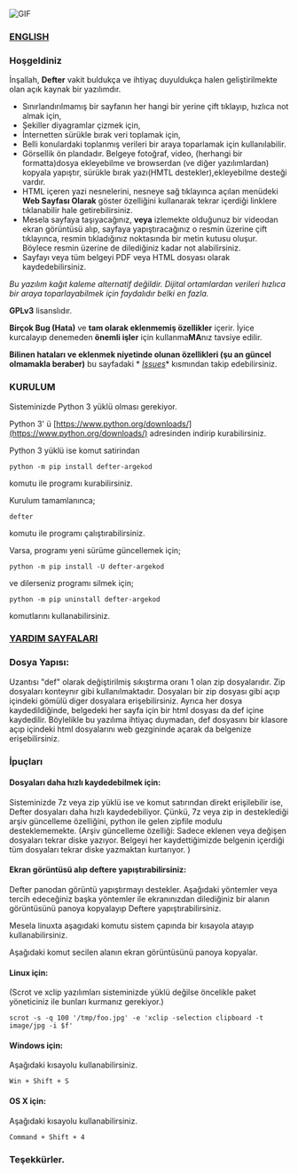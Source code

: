 ![GIF](https://raw.githubusercontent.com/erdincyz/gorseller/master/_defter/defter.gif)

### [ENGLISH](https://github.com/erdincyz/defter/blob/main/README_EN.md)

### Hoşgeldiniz

İnşallah, **Defter** vakit buldukça ve ihtiyaç duyuldukça halen geliştirilmekte olan açık kaynak bir yazılımdır.

* Sınırlandırılmamış bir sayfanın her hangi bir yerine çift tıklayıp, hızlıca not almak için,
* Şekiller diyagramlar çizmek için,
* İnternetten sürükle bırak veri toplamak için,
* Belli konulardaki toplanmış verileri bir araya toparlamak için kullanılabilir.
* Görsellik ön plandadır. Belgeye fotoğraf, video, (herhangi bir formatta)dosya ekleyebilme ve browserdan (ve diğer
  yazılımlardan) kopyala yapıştır, sürükle bırak yazı(HMTL destekler),ekleyebilme desteği vardır.
* HTML içeren yazi nesnelerini, nesneye sağ tıklayınca açılan menüdeki **Web Sayfası Olarak** göster özelliğini
  kullanarak tekrar içerdiği linklere tıklanabilir hale getirebilirsiniz.
* Mesela sayfaya taşıyacağınız, **veya** izlemekte olduğunuz bir videodan ekran görüntüsü alıp, sayfaya yapıştıracağınız
  o resmin üzerine çift tıklayınca, resmin tıkladığınız noktasında bir metin kutusu oluşur. Böylece resmin üzerine de
  dilediğiniz kadar not alabilirsiniz.
* Sayfayı veya tüm belgeyi PDF veya HTML dosyası olarak kaydedebilirsiniz.

_Bu yazılım kağıt kaleme alternatif değildir. Dijital ortamlardan verileri hızlıca bir araya toparlayabilmek için
faydalıdır belki en fazla._

**GPLv3** lisanslıdır.

**Birçok Bug (Hata)** ve **tam olarak eklenmemiş özellikler** içerir. İyice kurcalayıp denemeden **önemli işler** için
kullanma**MA**nız tavsiye edilir.

**Bilinen hataları ve eklenmek niyetinde olunan özellikleri (şu an güncel olmamakla beraber)** bu sayfadaki *
*[Issues](https://github.com/erdincyz/defter/issues)** kısmından takip edebilirsiniz.

### KURULUM

Sisteminizde Python 3 yüklü olması gerekiyor.

Python 3' ü [https://www.python.org/downloads/](https://www.python.org/downloads/) adresinden indirip kurabilirsiniz.

Python 3 yüklü ise komut satirindan

```
python -m pip install defter-argekod

```

komutu ile programı kurabilirsiniz.

Kurulum tamamlanınca;

```
defter
```

komutu ile programı çalıştırabilirsiniz.

Varsa, programı yeni sürüme güncellemek için;

```
python -m pip install -U defter-argekod

```

ve dilerseniz programı silmek için;

```
python -m pip uninstall defter-argekod

```

komutlarını kullanabilirsiniz.

### [YARDIM SAYFALARI](https://github.com/erdincyz/defter/wiki)

### Dosya Yapısı:

Uzantısı "def" olarak değiştirilmiş sıkıştırma oranı 1 olan zip dosyalarıdır.
Zip dosyaları konteynır gibi kullanılmaktadır.
Dosyaları bir zip dosyası gibi açıp içindeki gömülü diger dosyalara erişebilirsiniz.
Ayrıca her dosya kaydedildiğinde, belgedeki her sayfa için bir html dosyası da def içine kaydedilir.
Böylelikle bu yazılıma ihtiyaç duymadan, def dosyasını bir klasore açıp içindeki html dosyalarını web gezgininde açarak
da belgenize erişebilirsiniz.

### İpuçları

#### Dosyaları daha hızlı kaydedebilmek için:

Sisteminizde 7z veya zip yüklü ise ve komut satırından direkt erişilebilir ise, Defter dosyaları daha hızlı
kaydedebiliyor.
Çünkü, 7z veya zip in desteklediği arşiv güncelleme özelliğini, python ile gelen zipfile modulu desteklememekte.
(Arşiv güncelleme özelliği: Sadece eklenen veya değişen dosyaları tekrar diske yazıyor. Belgeyi her kaydettiğimizde
belgenin içerdiği tüm dosyaları tekrar diske yazmaktan kurtarıyor. )

#### Ekran görüntüsü alıp deftere yapıştırabilirsiniz:

Defter panodan görüntü yapıştırmayı destekler. Aşağıdaki yöntemler veya tercih edeceğiniz başka yöntemler ile 
ekranınızdan dilediğiniz bir alanın görüntüsünü panoya kopyalayıp Deftere yapıştırabilirsiniz.

Mesela linuxta aşagıdaki komutu sistem çapında bir kısayola atayıp kullanabilirsiniz.

Aşağıdaki komut secilen alanın ekran görüntüsünü panoya kopyalar.

#### Linux için:

(Scrot ve xclip yazılımları sisteminizde yüklü değilse öncelikle paket yöneticiniz ile bunları kurmanız gerekiyor.)

```
scrot -s -q 100 '/tmp/foo.jpg' -e 'xclip -selection clipboard -t image/jpg -i $f'
```

#### Windows için:

Aşağıdaki kısayolu kullanabilirsiniz.

```
Win + Shift + S
```

#### OS X için:

Aşağıdaki kısayolu kullanabilirsiniz.

```
Command + Shift + 4
```

### Teşekkürler.

